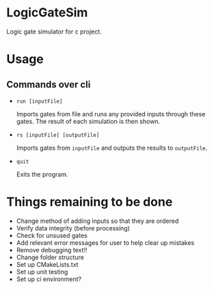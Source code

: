 # LogicGateSim
Logic gate simulator for c project.  

# Usage
## Commands over cli
- `run [inputFile]`

   Imports gates from file and runs any provided inputs through these gates. The result of each simulation is then shown.

- `rs [inputFile] [outputFile]`

   Imports gates from `inputFile` and outputs the results to `outputFile`.

- `quit`

   Exits the program.

# Things remaining to be done
- Change method of adding inputs so that they are ordered
- Verify data integrity (before processing)
- Check for unsused gates
- Add relevant error messages for user to help clear up mistakes
- Remove debugging text!!
- Change folder structure
- Set up CMakeLists.txt
- Set up unit testing
- Set up ci environment?

